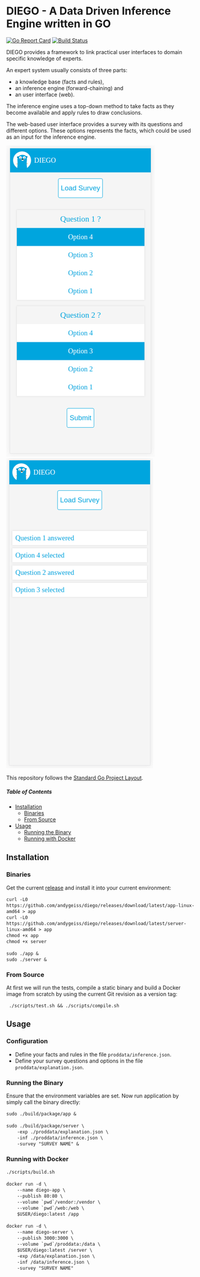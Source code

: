 # DIEGO - A Data Driven Inference Engine written in GO 

[![Go Report Card](https://goreportcard.com/badge/github.com/andygeiss/diego)](https://goreportcard.com/report/github.com/andygeiss/diego)
[![Build Status](https://travis-ci.org/andygeiss/diego.svg?branch=master)](https://travis-ci.org/andygeiss/diego)

DIEGO provides a framework to link practical user interfaces to domain specific knowledge of experts.

An expert system usually consists of three parts:
* a knowledge base (facts and rules),
* an inference engine (forward-chaining) and
* an user interface (web).

The inference engine uses a top-down method to take facts as they become available and
apply rules to draw conclusions.

The web-based user interface provides a survey with its questions and different options.
These options represents the facts, which could be used as an input for the inference engine. 

[![](doc/survey.png)]() [![](doc/results.png)]()

This repository follows the [Standard Go Project Layout](https://github.com/golang-standards/project-layout). 

##### Table of Contents

- [Installation](README.md#installation)
    * [Binaries](README.md#binaries)
    * [From Source](README.md#from-source)
- [Usage](README.md#usage)
    * [Running the Binary](README.md#running-the-binary)
    * [Running with Docker](README.md#running-with-docker)

## Installation

### Binaries

Get the current [release](https://github.com/andygeiss/diego/releases/tag/latest) and install it into your current environment:

    curl -L0 https://github.com/andygeiss/diego/releases/download/latest/app-linux-amd64 > app    
    curl -L0 https://github.com/andygeiss/diego/releases/download/latest/server-linux-amd64 > app
    chmod +x app
    chmod +x server

    sudo ./app &
    sudo ./server &

### From Source

At first we will run the tests, compile a static binary and build a Docker image from scratch 
by using the current Git revision as a version tag: 

     ./scripts/test.sh && ./scripts/compile.sh

## Usage

### Configuration

* Define your facts and rules in the file <code>proddata/inference.json</code>.
* Define your survey questions and options in the file <code>proddata/explanation.json</code>.

### Running the Binary

Ensure that the environment variables are set.
Now run application by simply call the binary directly:

    sudo ./build/package/app &

    sudo ./build/package/server \
        -exp ./proddata/explanation.json \
        -inf ./proddata/inference.json \
        -survey "SURVEY NAME" &

### Running with Docker

    ./scripts/build.sh

    docker run -d \
        --name diego-app \
        --publish 80:80 \
        --volume `pwd`/vendor:/vendor \
        --volume `pwd`/web:/web \
        $USER/diego:latest /app

    docker run -d \
        --name diego-server \
        --publish 3000:3000 \
        --volume `pwd`/proddata:/data \
        $USER/diego:latest /server \
        -exp /data/explanation.json \
        -inf /data/inference.json \
        -survey "SURVEY NAME"
